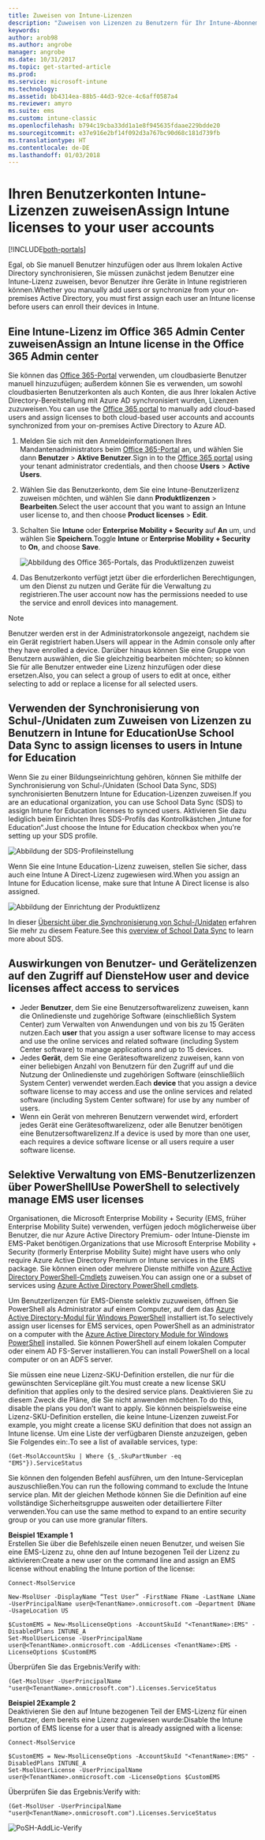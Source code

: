 ```yaml
---
title: Zuweisen von Intune-Lizenzen
description: "Zuweisen von Lizenzen zu Benutzern für Ihr Intune-Abonnement"
keywords: 
author: arob98
ms.author: angrobe
manager: angrobe
ms.date: 10/31/2017
ms.topic: get-started-article
ms.prod: 
ms.service: microsoft-intune
ms.technology: 
ms.assetid: bb4314ea-88b5-44d3-92ce-4c6aff0587a4
ms.reviewer: amyro
ms.suite: ems
ms.custom: intune-classic
ms.openlocfilehash: b794c19cba33dd1a1e8f945635fdaae229bdde20
ms.sourcegitcommit: e37e916e2bf14f092d3a767bc90d68c181d739fb
ms.translationtype: HT
ms.contentlocale: de-DE
ms.lasthandoff: 01/03/2018
---
```

# <a name="assign-intune-licenses-to-your-user-accounts"></a><span data-ttu-id="92e84-103">Ihren Benutzerkonten Intune-Lizenzen zuweisen</span><span class="sxs-lookup"><span data-stu-id="92e84-103">Assign Intune licenses to your user accounts</span></span>

[!INCLUDE[both-portals](./includes/note-for-both-portals.md)]

<span data-ttu-id="92e84-104">Egal, ob Sie manuell Benutzer hinzufügen oder aus Ihrem lokalen Active Directory synchronisieren, Sie müssen zunächst jedem Benutzer eine Intune-Lizenz zuweisen, bevor Benutzer ihre Geräte in Intune registrieren können.</span><span class="sxs-lookup"><span data-stu-id="92e84-104">Whether you manually add users or synchronize from your on-premises Active Directory, you must first assign each user an Intune license before users can enroll their devices in Intune.</span></span>

## <a name="assign-an-intune-license-in-the-office-365-admin-center"></a><span data-ttu-id="92e84-105">Eine Intune-Lizenz im Office 365 Admin Center zuweisen</span><span class="sxs-lookup"><span data-stu-id="92e84-105">Assign an Intune license in the Office 365 Admin center</span></span>

<span data-ttu-id="92e84-106">Sie können das [Office 365-Portal](http://go.microsoft.com/fwlink/p/?LinkId=698854) verwenden, um cloudbasierte Benutzer manuell hinzuzufügen; außerdem können Sie es verwenden, um sowohl cloudbasierten Benutzerkonten als auch Konten, die aus Ihrer lokalen Active Directory-Bereitstellung mit Azure AD synchronisiert wurden, Lizenzen zuzuweisen.</span><span class="sxs-lookup"><span data-stu-id="92e84-106">You can use the [Office 365 portal](http://go.microsoft.com/fwlink/p/?LinkId=698854) to manually add cloud-based users and assign licenses to both cloud-based user accounts and accounts synchronized from your on-premises Active Directory to Azure AD.</span></span>

1. <span data-ttu-id="92e84-107">Melden Sie sich mit den Anmeldeinformationen Ihres Mandantenadministrators beim [Office 365-Portal](http://go.microsoft.com/fwlink/p/?LinkId=698854) an, und wählen Sie dann **Benutzer** > **Aktive Benutzer**.</span><span class="sxs-lookup"><span data-stu-id="92e84-107">Sign in to the [Office 365 portal](http://go.microsoft.com/fwlink/p/?LinkId=698854) using your tenant administrator credentials, and then choose **Users** > **Active Users**.</span></span>

2. <span data-ttu-id="92e84-108">Wählen Sie das Benutzerkonto, dem Sie eine Intune-Benutzerlizenz zuweisen möchten, und wählen Sie dann **Produktlizenzen** > **Bearbeiten**.</span><span class="sxs-lookup"><span data-stu-id="92e84-108">Select the user account that you want to assign an Intune user license to, and then choose **Product licenses** > **Edit**.</span></span>

3. <span data-ttu-id="92e84-109">Schalten Sie **Intune** oder **Enterprise Mobility + Security** auf **An** um, und wählen Sie **Speichern**.</span><span class="sxs-lookup"><span data-stu-id="92e84-109">Toggle **Intune** or **Enterprise Mobility + Security** to **On**, and choose **Save**.</span></span>

   ![Abbildung des Office 365-Portals, das Produktlizenzen zuweist](./media/office-assign-license.png)

4. <span data-ttu-id="92e84-111">Das Benutzerkonto verfügt jetzt über die erforderlichen Berechtigungen, um den Dienst zu nutzen und Geräte für die Verwaltung zu registrieren.</span><span class="sxs-lookup"><span data-stu-id="92e84-111">The user account now has the permissions needed to use the service and enroll devices into management.</span></span>

> [!NOTE]
> <span data-ttu-id="92e84-112">Benutzer werden erst in der Administratorkonsole angezeigt, nachdem sie ein Gerät registriert haben.</span><span class="sxs-lookup"><span data-stu-id="92e84-112">Users will appear in the Admin console only after they have enrolled a device.</span></span> <span data-ttu-id="92e84-113">Darüber hinaus können Sie eine Gruppe von Benutzern auswählen, die Sie gleichzeitig bearbeiten möchten; so können Sie für alle Benutzer entweder eine Lizenz hinzufügen oder diese ersetzen.</span><span class="sxs-lookup"><span data-stu-id="92e84-113">Also, you can select a group of users to edit at once,  either selecting to add or replace a license for all selected users.</span></span>

## <a name="use-school-data-sync-to-assign-licenses-to-users-in-intune-for-education"></a><span data-ttu-id="92e84-114">Verwenden der Synchronisierung von Schul-/Unidaten zum Zuweisen von Lizenzen zu Benutzern in Intune for Education</span><span class="sxs-lookup"><span data-stu-id="92e84-114">Use School Data Sync to assign licenses to users in Intune for Education</span></span>
<span data-ttu-id="92e84-115">Wenn Sie zu einer Bildungseinrichtung gehören, können Sie mithilfe der Synchronisierung von Schul-/Unidaten (School Data Sync, SDS) synchronisierten Benutzern Intune for Education-Lizenzen zuweisen.</span><span class="sxs-lookup"><span data-stu-id="92e84-115">If you are an educational organization, you can use School Data Sync (SDS) to assign Intune for Education licenses to synced users.</span></span> <span data-ttu-id="92e84-116">Aktivieren Sie dazu lediglich beim Einrichten Ihres SDS-Profils das Kontrollkästchen „Intune for Education“.</span><span class="sxs-lookup"><span data-stu-id="92e84-116">Just choose the Intune for Education checkbox when you're setting up your SDS profile.</span></span>  

![Abbildung der SDS-Profileinstellung](./media/i4e-sds-profile-setup-setting.png)

<span data-ttu-id="92e84-118">Wenn Sie eine Intune Education-Lizenz zuweisen, stellen Sie sicher, dass auch eine Intune A Direct-Lizenz zugewiesen wird.</span><span class="sxs-lookup"><span data-stu-id="92e84-118">When you assign an Intune for Education license, make sure that Intune A Direct license is also assigned.</span></span>

![Abbildung der Einrichtung der Produktlizenz](./media/i4e-set-licenses.png)

<span data-ttu-id="92e84-120">In dieser [Übersicht über die Synchronisierung von Schul-/Unidaten](https://support.office.com/article/Overview-of-School-Data-Sync-and-Classroom-f3d1147b-4ade-4905-8518-508e729f2e91?ui=en-US&rs=en-US&ad=US) erfahren Sie mehr zu diesem Feature.</span><span class="sxs-lookup"><span data-stu-id="92e84-120">See this [overview of School Data Sync](https://support.office.com/article/Overview-of-School-Data-Sync-and-Classroom-f3d1147b-4ade-4905-8518-508e729f2e91?ui=en-US&rs=en-US&ad=US) to learn more about SDS.</span></span>

## <a name="how-user-and-device-licenses-affect-access-to-services"></a><span data-ttu-id="92e84-121">Auswirkungen von Benutzer- und Gerätelizenzen auf den Zugriff auf Dienste</span><span class="sxs-lookup"><span data-stu-id="92e84-121">How user and device licenses affect access to services</span></span>
* <span data-ttu-id="92e84-122">Jeder **Benutzer**, dem Sie eine Benutzersoftwarelizenz zuweisen, kann die Onlinedienste und zugehörige Software (einschließlich System Center) zum Verwalten von Anwendungen und von bis zu 15 Geräten nutzen.</span><span class="sxs-lookup"><span data-stu-id="92e84-122">Each **user** that you assign a user software license to may access and use the online services and related software (including System Center software) to manage applications and up to 15 devices.</span></span>
* <span data-ttu-id="92e84-123">Jedes **Gerät**, dem Sie eine Gerätesoftwarelizenz zuweisen, kann von einer beliebigen Anzahl von Benutzern für den Zugriff auf und die Nutzung der Onlinedienste und zugehörigen Software (einschließlich System Center) verwendet werden.</span><span class="sxs-lookup"><span data-stu-id="92e84-123">Each **device** that you assign a device software license to may access and use the online services and related software (including System Center software) for use by any number of users.</span></span>
* <span data-ttu-id="92e84-124">Wenn ein Gerät von mehreren Benutzern verwendet wird, erfordert jedes Gerät eine Gerätesoftwarelizenz, oder alle Benutzer benötigen eine Benutzersoftwarelizenz.</span><span class="sxs-lookup"><span data-stu-id="92e84-124">If a device is used by more than one user, each requires a device software license or all users require a user software license.</span></span>

## <a name="use-powershell-to-selectively-manage-ems-user-licenses"></a><span data-ttu-id="92e84-125">Selektive Verwaltung von EMS-Benutzerlizenzen über PowerShell</span><span class="sxs-lookup"><span data-stu-id="92e84-125">Use PowerShell to selectively manage EMS user licenses</span></span>
<span data-ttu-id="92e84-126">Organisationen, die Microsoft Enterprise Mobility + Security (EMS, früher Enterprise Mobility Suite) verwenden, verfügen jedoch möglicherweise über Benutzer, die nur Azure Active Directory Premium- oder Intune-Dienste im EMS-Paket benötigen.</span><span class="sxs-lookup"><span data-stu-id="92e84-126">Organizations that use Microsoft Enterprise Mobility + Security (formerly Enterprise Mobility Suite) might have users who only require Azure Active Directory Premium or Intune services in the EMS package.</span></span> <span data-ttu-id="92e84-127">Sie können einen oder mehrere Dienste mithilfe von [Azure Active Directory PowerShell-Cmdlets](https://msdn.microsoft.com/library/jj151815.aspx) zuweisen.</span><span class="sxs-lookup"><span data-stu-id="92e84-127">You can assign one or a subset of services using [Azure Active Directory PowerShell cmdlets](https://msdn.microsoft.com/library/jj151815.aspx).</span></span>

<span data-ttu-id="92e84-128">Um Benutzerlizenzen für EMS-Dienste selektiv zuzuweisen, öffnen Sie PowerShell als Administrator auf einem Computer, auf dem das [Azure Active Directory-Modul für Windows PowerShell](https://msdn.microsoft.com/library/jj151815.aspx#bkmk_installmodule) installiert ist.</span><span class="sxs-lookup"><span data-stu-id="92e84-128">To selectively assign user licenses for EMS services, open PowerShell as an administrator on a computer with the [Azure Active Directory Module for Windows PowerShell](https://msdn.microsoft.com/library/jj151815.aspx#bkmk_installmodule) installed.</span></span> <span data-ttu-id="92e84-129">Sie können PowerShell auf einem lokalen Computer oder einem AD FS-Server installieren.</span><span class="sxs-lookup"><span data-stu-id="92e84-129">You can install PowerShell on a local computer or on an ADFS server.</span></span>

<span data-ttu-id="92e84-130">Sie müssen eine neue Lizenz-SKU-Definition erstellen, die nur für die gewünschten Servicepläne gilt.</span><span class="sxs-lookup"><span data-stu-id="92e84-130">You must create a new license SKU definition that applies only to the desired service plans.</span></span> <span data-ttu-id="92e84-131">Deaktivieren Sie zu diesem Zweck die Pläne, die Sie nicht anwenden möchten.</span><span class="sxs-lookup"><span data-stu-id="92e84-131">To do this, disable the plans you don’t want to apply.</span></span> <span data-ttu-id="92e84-132">Sie können beispielsweise eine Lizenz-SKU-Definition erstellen, die keine Intune-Lizenzen zuweist.</span><span class="sxs-lookup"><span data-stu-id="92e84-132">For example, you might create a license SKU definition that does not assign an Intune license.</span></span> <span data-ttu-id="92e84-133">Um eine Liste der verfügbaren Dienste anzuzeigen, geben Sie Folgendes ein:.</span><span class="sxs-lookup"><span data-stu-id="92e84-133">To see a list of available services, type:</span></span>

    (Get-MsolAccountSku | Where {$_.SkuPartNumber -eq "EMS"}).ServiceStatus

<span data-ttu-id="92e84-134">Sie können den folgenden Befehl ausführen, um den Intune-Serviceplan auszuschließen.</span><span class="sxs-lookup"><span data-stu-id="92e84-134">You can run the following command to exclude the Intune service plan.</span></span> <span data-ttu-id="92e84-135">Mit der gleichen Methode können Sie die Definition auf eine vollständige Sicherheitsgruppe ausweiten oder detailliertere Filter verwenden.</span><span class="sxs-lookup"><span data-stu-id="92e84-135">You can use the same method to expand to an entire security group or you can use more granular filters.</span></span>

<span data-ttu-id="92e84-136">**Beispiel 1**</span><span class="sxs-lookup"><span data-stu-id="92e84-136">**Example 1**</span></span><br>
<span data-ttu-id="92e84-137">Erstellen Sie über die Befehlszeile einen neuen Benutzer, und weisen Sie eine EMS-Lizenz zu, ohne den auf Intune bezogenen Teil der Lizenz zu aktivieren:</span><span class="sxs-lookup"><span data-stu-id="92e84-137">Create a new user on the command line and assign an EMS license without enabling the Intune portion of the license:</span></span>

    Connect-MsolService

    New-MsolUser -DisplayName “Test User” -FirstName FName -LastName LName -UserPrincipalName user@<TenantName>.onmicrosoft.com –Department DName -UsageLocation US

    $CustomEMS = New-MsolLicenseOptions -AccountSkuId "<TenantName>:EMS" -DisabledPlans INTUNE_A
    Set-MsolUserLicense -UserPrincipalName user@<TenantName>.onmicrosoft.com -AddLicenses <TenantName>:EMS -LicenseOptions $CustomEMS


<span data-ttu-id="92e84-138">Überprüfen Sie das Ergebnis:</span><span class="sxs-lookup"><span data-stu-id="92e84-138">Verify with:</span></span>

    (Get-MsolUser -UserPrincipalName "user@<TenantName>.onmicrosoft.com").Licenses.ServiceStatus

<span data-ttu-id="92e84-139">**Beispiel 2**</span><span class="sxs-lookup"><span data-stu-id="92e84-139">**Example 2**</span></span><br>
<span data-ttu-id="92e84-140">Deaktivieren Sie den auf Intune bezogenen Teil der EMS-Lizenz für einen Benutzer, dem bereits eine Lizenz zugewiesen wurde:</span><span class="sxs-lookup"><span data-stu-id="92e84-140">Disable the Intune portion of EMS license for a user that is already assigned with a license:</span></span>

    Connect-MsolService

    $CustomEMS = New-MsolLicenseOptions -AccountSkuId "<TenantName>:EMS" -DisabledPlans INTUNE_A
    Set-MsolUserLicense -UserPrincipalName user@<TenantName>.onmicrosoft.com -LicenseOptions $CustomEMS

<span data-ttu-id="92e84-141">Überprüfen Sie das Ergebnis:</span><span class="sxs-lookup"><span data-stu-id="92e84-141">Verify with:</span></span>

    (Get-MsolUser -UserPrincipalName "user@<TenantName>.onmicrosoft.com").Licenses.ServiceStatus

![PoSH-AddLic-Verify](./media/posh-addlic-verify.png)
